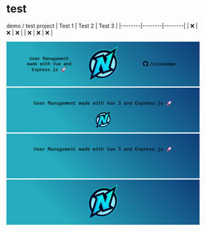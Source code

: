 # test
demo / test project
| Test 1 | Test 2 | Test 3 |
|--------|--------|--------|
| :x:    | :x:    | :x:    |
| :x:    | :x:    | :x:    |



![1](header-logo_test.png   "Title")
![2](github-profiles-header.png "Title")
![3](github-profiles-header_edit.png "Title")
![4](header-logo.png "Title")
